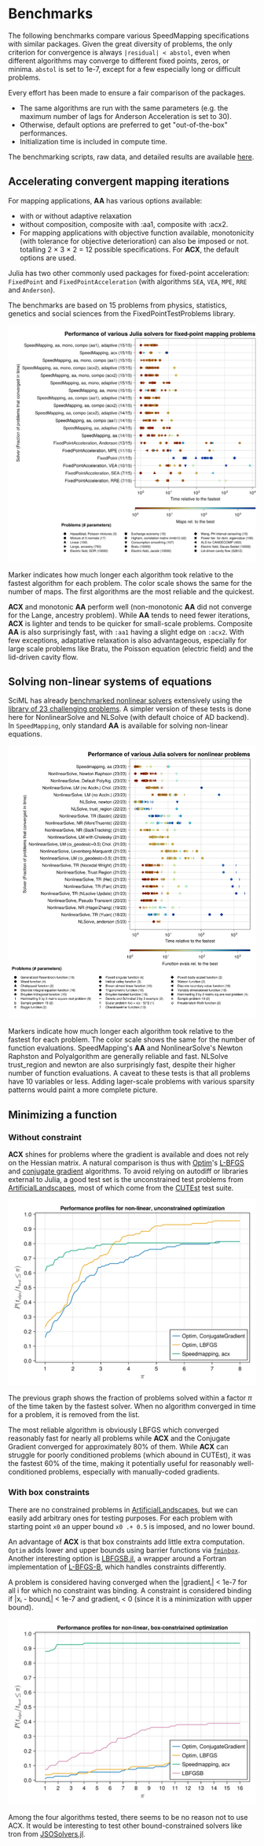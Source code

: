 # Benchmarks

The following benchmarks compare various SpeedMapping specifications with similar packages. Given the great diversity of problems, the only criterion for convergence is always `|residual| < abstol`, even when different algorithms may converge to different fixed points, zeros, or minima. `abstol` is set to 1e-7, except for a few especially long or difficult problems. 

Every effort has been made to ensure a fair comparison of the packages. 
- The same algorithms are run with the same parameters (e.g. the maximum number of lags for Anderson Acceleration is set to 30). 
- Otherwise, default options are preferred to get "out-of-the-box" performances. 
- Initialization time is included in compute time. 

The benchmarking scripts, raw data, and detailed results are available [here](https://github.com/NicolasL-S/SpeedMapping.jl/tree/MajorRefactor/docs/benchmarking_code).

## Accelerating convergent mapping iterations

For mapping applications, **AA** has various options available:
- with or without adaptive relaxation
- without composition, composite with :aa1, composite with :acx2. 
- For mapping applications with objective function available, monotonicity (with tolerance for objective deterioration) can also be imposed or not.
totalling 2 × 3 × 2 = 12 possible specifications. For **ACX**, the default options are used.

Julia has two other commonly used packages for fixed-point acceleration: `FixedPoint` and `FixedPointAcceleration` (with algorithms `SEA`, `VEA`, `MPE`, `RRE` and `Anderson`).

The benchmarks are based on 15 problems from physics, statistics, genetics and social sciences from the FixedPointTestProblems library.

![Mapping results](https://raw.githubusercontent.com/NicolasL-S/SpeedMapping.jl/refs/heads/main/docs/assets/mapping_benchmarks.svg)

Marker indicates how much longer each algorithm took relative to the fastest algorithm for each problem. The color scale shows the same for the number of maps. The first algorithms are the most reliable and the quickest. 

**ACX** and monotonic **AA** perform well (non-monotonic **AA** did not converge for the Lange, ancestry problem). While **AA** tends to need fewer iterations, **ACX** is lighter and tends to be quicker for small-scale problems. Composite **AA** is also surprisingly fast, with `:aa1` having a slight edge on `:acx2`. With few exceptions, adaptative relaxation is also advantageous, especially for large scale problems like Bratu, the Poisson equation (electric field) and the lid-driven cavity flow.

## Solving non-linear systems of equations

SciML has already [benchmarked nonlinear solvers](https://docs.sciml.ai/SciMLBenchmarksOutput/stable/NonlinearProblem/nonlinear_solver_23_tests/) extensively using the [library of 23 challenging problems](https://github.com/SciML/DiffEqProblemLibrary.jl/blob/master/lib/NonlinearProblemLibrary/src/NonlinearProblemLibrary.jl). A simpler version of these tests is done here for NonlinearSolve and NLSolve (with default choice of AD backend). In `SpeedMapping`, only standard **AA** is available for solving non-linear equations.

![Problems](https://raw.githubusercontent.com/NicolasL-S/SpeedMapping.jl/refs/heads/main/docs/assets/nonlinear_benchmarks.svg)

Markers indicate how much longer each algorithm took relative to the fastest for each problem. The color scale shows the same for the number of function evaluations. SpeedMapping's **AA** and NonlinearSolve's Newton Raphston and Polyalgorithm are generally reliable and fast. NLSolve trust_region and newton are also surprisingly fast, despite their higher number of function evaluations. A caveat to these tests is that all problems have 10 variables or less. Adding lager-scale problems with various sparsity patterns would paint a more complete picture.

## Minimizing a function

### Without constraint

**ACX** shines for problems where the gradient is available and does not rely on the Hessian matrix. A natural comparison is thus with [Optim](https://julianlsolvers.github.io/Optim.jl/stable/)'s [L-BFGS](https://julianlsolvers.github.io/Optim.jl/stable/algo/lbfgs/) and [conjugate gradient](https://julianlsolvers.github.io/Optim.jl/stable/algo/cg/) algorithms. To avoid relying on autodiff or libraries external to Julia, a good test set is the unconstrained test problems from [ArtificialLandscapes](https://github.com/NicolasL-S/ArtificialLandscapes.jl), most of which come from the [CUTEst](https://github.com/ralna/CUTEst) test suite. 

![Performance, Optim](https://raw.githubusercontent.com/NicolasL-S/SpeedMapping.jl/refs/heads/main/docs/assets/optimization_performance.svg)

The previous graph shows the fraction of problems solved within a factor $\pi$ of the time taken by the fastest solver. When no algorithm converged in time for a problem, it is removed from the list. 

The most reliable algorithm is obviously LBFGS which converged reasonably fast for nearly all problems while **ACX** and the Conjugate Gradient converged for approximately 80% of them. While **ACX** can struggle for poorly conditioned problems (which abound in CUTEst), it was the fastest 60% of the time, making it potentially useful for reasonably well-conditioned problems, especially with manually-coded gradients.

### With box constraints

There are no constrained problems in [ArtificialLandscapes](https://github.com/NicolasL-S/ArtificialLandscapes.jl), but we can easily add arbitrary ones for testing purposes. For each problem with starting point `x0` an upper bound `x0 .+ 0.5` is imposed, and no lower bound. 

An advantage of **ACX** is that box constraints add little extra computation. `Optim` adds lower and upper bounds using barrier functions via [`fminbox`](https://julianlsolvers.github.io/Optim.jl/stable/user/minimization/#Box-Constrained-Optimization). Another interesting option is [LBFGSB.jl](https://github.com/Gnimuc/LBFGSB.jl), a wrapper around a Fortran implementation of [L-BFGS-B](https://digital.library.unt.edu/ark:/67531/metadc666315/), which handles constraints differently. 

A problem is considered having converged when the |gradientᵢ| < 1e-7 for all i for which no constraint was binding. A constraint is considered binding if |xᵢ - boundᵢ| < 1e-7 and gradientᵢ < 0 (since it is a minimization with upper bound).

![Performance, Optim, constraint](https://raw.githubusercontent.com/NicolasL-S/SpeedMapping.jl/refs/heads/main/docs/assets/optimization_constr_performance.svg)

Among the four algorithms tested, there seems to be no reason not to use ACX. It would be interesting to test other bound-constrained solvers like tron from [JSOSolvers.jl](https://jso.dev/JSOSolvers.jl/stable/solvers/).